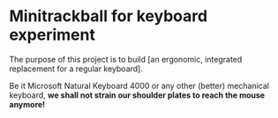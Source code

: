 # Minitrackball for keyboard experiment

The purpose of this project is to build [an ergonomic, integrated replacement for a regular keyboard].

Be it Microsoft Natural Keyboard 4000 or any other (better) mechanical keyboard, **we shall not strain our shoulder plates to reach the mouse anymore!**

[driving_blackberry_trackball]: https://os.mbed.com/users/AdamGreen/notebook/blackberrytrackballmouse/ 
